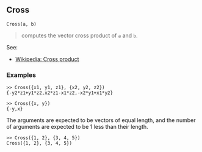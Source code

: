 ## Cross
``` 
Cross(a, b)
``` 
> computes the vector cross product of `a` and `b`.

See:
* [Wikipedia: Cross product](https://en.wikipedia.org/wiki/Cross_product)

### Examples
``` 
>> Cross({x1, y1, z1}, {x2, y2, z2})
{-y2*z1+y1*z2,x2*z1-x1*z2,-x2*y1+x1*y2}
 
>> Cross({x, y})
{-y,x}
``` 

The arguments are expected to be vectors of equal length, and the number of arguments are expected to be 1 less than their length.
``` 
>> Cross({1, 2}, {3, 4, 5})
Cross({1, 2}, {3, 4, 5})
``` 
